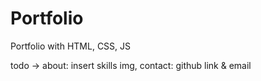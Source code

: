 # Portfolio
Portfolio with HTML, CSS, JS

todo -> about: insert skills img, contact: github link & email